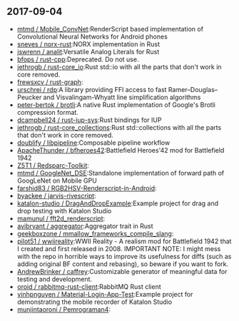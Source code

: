 ## 2017-09-04

* [mtmd / Mobile_ConvNet](https://github.com/mtmd/Mobile_ConvNet):RenderScript based implementation of Convolutional Neural Networks for Android phones
* [sneves / norx-rust](https://github.com/sneves/norx-rust):NORX implementation in Rust
* [jswrenn / analit](https://github.com/jswrenn/analit):Versatile Analog Literals for Rust
* [bfops / rust-cpp](https://github.com/bfops/rust-cpp):Deprecated. Do not use.
* [jethrogb / rust-core_io](https://github.com/jethrogb/rust-core_io):Rust std::io with all the parts that don't work in core removed.
* [frewsxcv / rust-graph](https://github.com/frewsxcv/rust-graph):
* [urschrei / rdp](https://github.com/urschrei/rdp):A library providing FFI access to fast Ramer–Douglas–Peucker and Visvalingam-Whyatt line simplification algorithms
* [peter-bertok / brotli](https://github.com/peter-bertok/brotli):A native Rust implementation of Google's Brotli compression format.
* [dcampbell24 / rust-iup-sys](https://github.com/dcampbell24/rust-iup-sys):Rust bindings for IUP
* [jethrogb / rust-core_collections](https://github.com/jethrogb/rust-core_collections):Rust std::collections with all the parts that don't work in core removed.
* [doublify / libpipeline](https://github.com/doublify/libpipeline):Composable pipeline workflow
* [ApacheThunder / bfheroes42](https://github.com/ApacheThunder/bfheroes42):Battlefield Heroes'42 mod for Battlefield 1942
* [Z5T1 / Redsparc-Toolkit](https://github.com/Z5T1/Redsparc-Toolkit):
* [mtmd / GoogleNet_DSE](https://github.com/mtmd/GoogleNet_DSE):Standalone implementation of forward path of GoogLeNet on Mobile GPU
* [farshid83 / RGB2HSV-Renderscript-in-Android](https://github.com/farshid83/RGB2HSV-Renderscript-in-Android):
* [byackee / jarvis-rivescript](https://github.com/byackee/jarvis-rivescript):
* [katalon-studio / DragAndDropExample](https://github.com/katalon-studio/DragAndDropExample):Example project for drag and drop testing with Katalon Studio
* [mamunul / fft2d_renderscript](https://github.com/mamunul/fft2d_renderscript):
* [avibryant / aggregator](https://github.com/avibryant/aggregator):Aggregator trait in Rust
* [geekboxzone / mmallow_frameworks_compile_slang](https://github.com/geekboxzone/mmallow_frameworks_compile_slang):
* [pilot51 / wwiireality](https://github.com/pilot51/wwiireality):WWII Reality - A realism mod for Battlefield 1942 that I created and first released in 2008. IMPORTANT NOTE: I might mess with the repo in horrible ways to improve its usefulness for diffs (such as adding original BF content and rebasing), so beware if you want to fork.
* [AndrewBrinker / caffrey](https://github.com/AndrewBrinker/caffrey):Customizable generator of meaningful data for testing and development.
* [oroid / rabbitmq-rust-client](https://github.com/oroid/rabbitmq-rust-client):RabbitMQ Rust client
* [vinhpnguyen / Material-Login-App-Test](https://github.com/vinhpnguyen/Material-Login-App-Test):Example project for demonstrating the mobile recorder of Katalon Studio
* [munjintaoroni / Pemrograman4](https://github.com/munjintaoroni/Pemrograman4):
